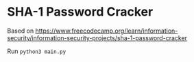 # SHA-1 Password Cracker

Based on https://www.freecodecamp.org/learn/information-security/information-security-projects/sha-1-password-cracker

Run `python3 main.py`
